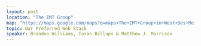 ```yaml
---
layout: post
location: "The IMT Group"
map: "https://maps.google.com/maps?q=maps+The+IMT+Group+in+West+Des+Moines&ll=41.605688,-93.764105&spn=0.040304,0.077162&fb=1&gl=us&hq=The+IMT+Group&hnear=0x87ec1f8a5b821e1f:0x538996c0d30a8397,West+Des+Moines,+IA&cid=0,0,13550887644760330978&t=m&z=14&iwloc=A"
topic: Our Preferred Web Stack
speaker: Brandon Williams, Toran Billups & Matthew J. Morrison
---
```

